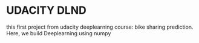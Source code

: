# UDACITY DLND

this first project from udacity deeplearning course: bike sharing prediction. Here, we build Deeplearning using numpy
